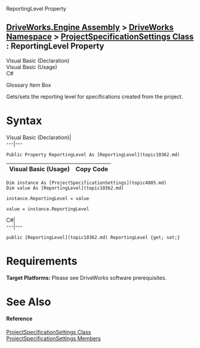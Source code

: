 ReportingLevel Property   
  
[DriveWorks.Engine Assembly](topic2156.md) > [DriveWorks Namespace](topic2159.md) > [ProjectSpecificationSettings Class](topic4885.md) : ReportingLevel Property  
---  
  
Visual Basic (Declaration)    
Visual Basic (Usage)    
C# 

Glossary Item Box

Gets/sets the reporting level for specifications created from the project. 

# Syntax

Visual Basic (Declaration)|   
---|---  
      
    
    Public Property ReportingLevel As [ReportingLevel](topic10362.md)  
  
Visual Basic (Usage)| Copy Code  
---|---  
      
    
    Dim instance As [ProjectSpecificationSettings](topic4885.md)
    Dim value As [ReportingLevel](topic10362.md)
     
    instance.ReportingLevel = value
     
    value = instance.ReportingLevel  
  
C#|   
---|---  
      
    
    public [ReportingLevel](topic10362.md) ReportingLevel {get; set;}  
  
# Requirements

**Target Platforms:** Please see DriveWorks software prerequisites.

# See Also

#### Reference

[ProjectSpecificationSettings Class](topic4885.md)   
[ProjectSpecificationSettings Members](topic4886.md)


